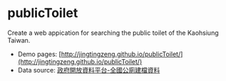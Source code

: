 # publicToilet
Create a web appication for searching the public toilet of the Kaohsiung Taiwan.

- Demo pages: [http://jingtingzeng.github.io/publicToilet/](http://jingtingzeng.github.io/publicToilet/)
- Data source: [政府開放資料平台-全國公廁建檔資料](https://data.gov.tw/dataset/30794)
